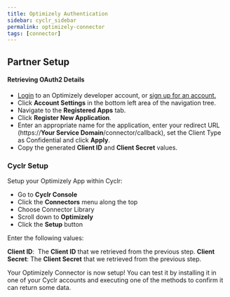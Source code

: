 ```yaml
---
title: Optimizely Authentication
sidebar: cyclr_sidebar
permalink: optimizely-connector
tags: [connector]
---
```


## Partner Setup

#### Retrieving OAuth2 Details

*   [Login](https://app.optimizely.com/signin) to an Optimizely developer account, or [sign up for an account.](https://www.optimizely.com/rollouts/)
*   Click **Account Settings** in the bottom left area of the navigation tree.
*   Navigate to the **Registered Apps** tab.
*   Click **Register New Application**.
*   Enter an appropriate name for the application, enter your redirect URL (https://**Your Service Domain**/connector/callback), set the Client Type as Confidential and click **Apply**.
*   Copy the generated **Client ID** and **Client Secret** values.

### Cyclr Setup

Setup your Optimizely App within Cyclr:

*   Go to **Cyclr Console**
*   Click the **Connectors** menu along the top
*   Choose Connector Library
*   Scroll down to **Optimizely**
*   Click the **Setup** button

Enter the following values:

**Client ID**:  The **Client ID** that we retrieved from the previous step.
**Client Secret**: The **Client Secret** that we retrieved from the previous step.

Your Optimizely Connector is now setup! You can test it by installing it in one of your Cyclr accounts and executing one of the methods to confirm it can return some data.
